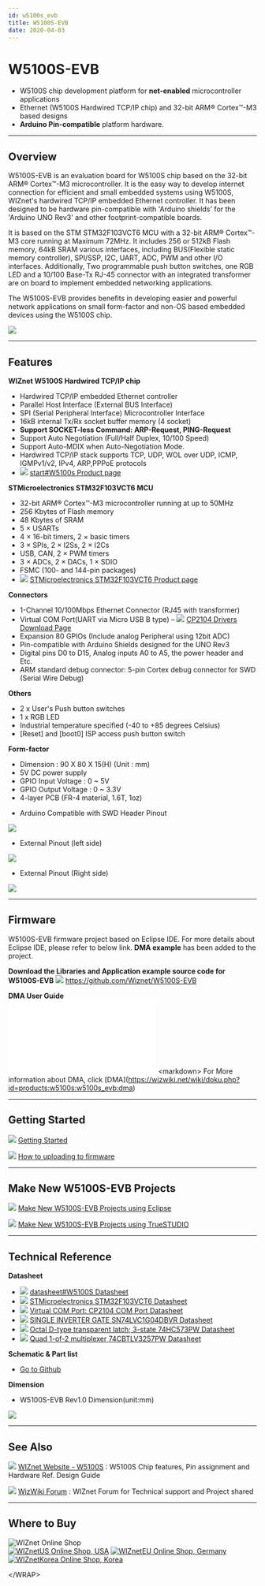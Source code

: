 ```yaml
---
id: w5100s_evb
title: W5100S-EVB
date: 2020-04-03
---
```


# W5100S-EVB

  - W5100S chip development platform for **net-enabled** microcontroller
    applications
  - Ethernet (W5100S Hardwired TCP/IP chip) and 32-bit ARM® Cortex™-M3
    based designs
  - **Arduino Pin-compatible** platform hardware.

-----


## Overview

W5100S-EVB is an evaluation board for W5100S chip based on the 32-bit
ARM® Cortex™-M3 microcontroller. It is the easy way to develop internet
connection for efficient and small embedded systems using W5100S,
WIZnet's hardwired TCP/IP embedded Ethernet controller. It has been
designed to be hardware pin-compatible with 'Arduino shields' for the
'Arduino UNO Rev3' and other footprint-compatible boards.

It is based on the STM STM32F103VCT6 MCU with a 32-bit ARM® Cortex™-M3
core running at Maximum 72MHz. It includes 256 or 512kB Flash memory,
64kB SRAM various interfaces, including BUS(Flexible static memory
controller), SPI/SSP, I2C, UART, ADC, PWM and other I/O interfaces.
Additionally, Two programmable push button switches, one RGB LED and a
10/100 Base-Tx RJ-45 connector with an integrated transformer are on
board to implement embedded networking applications.

The W5100S-EVB provides benefits in developing easier and powerful
network applications on small form-factor and non-OS based embedded
devices using the W5100S chip.

![](/document_framework/img/products/w5100s/w5100s_evb/w5100s-evb_partdescription.png)

-----


## Features

**WIZnet W5100S Hardwired TCP/IP chip**

  - Hardwired TCP/IP embedded Ethernet controller
  - Parallel Host Interface (External BUS Interface)
  - SPI (Serial Peripheral Interface) Microcontroller Interface
  - 16kB internal Tx/Rx socket buffer memory (4 socket)
  - **Support SOCKET-less Command: ARP-Request, PING-Request**
  - Support Auto Negotiation (Full/Half Duplex, 10/100 Speed)
  - Support Auto-MDIX when Auto-Negotiation Mode.
  - Hardwired TCP/IP stack supports TCP, UDP, WOL over UDP, ICMP,
    IGMPv1/v2, IPv4, ARP,PPPoE protocols
  - ![](/products/w5500/w5500_evb/icons/link.png) [start\#W5100s Product
    page](/products/w5100s/start#W5100s%20Product%20page)

**STMicroelectronics STM32F103VCT6 MCU**

  - 32-bit ARM® Cortex™-M3 microcontroller running at up to 50MHz
  - 256 Kbytes of Flash memory
  - 48 Kbytes of SRAM
  - 5 × USARTs
  - 4 × 16-bit timers, 2 × basic timers
  - 3 × SPIs, 2 × I2Ss, 2 × I2Cs
  - USB, CAN, 2 × PWM timers
  - 3 × ADCs, 2 × DACs, 1 × SDIO
  - FSMC (100- and 144-pin packages)
  - ![](/products/w5500/w5500_evb/icons/link.png) [STMicroelectronics
    STM32F103VCT6 Product
    page](http://www.st.com/en/microcontrollers/stm32f103vc.html)

**Connectors**

  - 1-Channel 10/100Mbps Ethernet Connector (RJ45 with transformer)
  - Virtual COM Port(UART via Micro USB B type) –
    ![](/products/w5500/w5500_evb/icons/link.png) [CP2104 Drivers
    Download
    Page](https://www.silabs.com/products/interface/usb-bridges/classic-usb-bridges/device.cp2104)
  - Expansion 80 GPIOs (Include analog Peripheral using 12bit ADC)
  - Pin-compatible with Arduino Shields designed for the UNO Rev3
  - Digital pins D0 to D15, Analog inputs A0 to A5, the power header and
    Etc.
  - ARM standard debug connector: 5-pin Cortex debug connector for SWD
    (Serial Wire Debug)

**Others**

  - 2 x User's Push button switches
  - 1 x RGB LED
  - Industrial temperature specified (-40 to +85 degrees Celsius)
  - \[Reset\] and \[boot0\] ISP access push button switch

**Form-factor**

  - Dimension : 90 X 80 X 15(H) (Unit : mm)
  - 5V DC power supply
  - GPIO Input Voltage : 0 \~ 5V
  - GPIO Output Voltage : 0 \~ 3.3V
  - 4-layer PCB (FR-4 material, 1.6T, 1oz)

<!-- end list -->

  - Arduino Compatible with SWD Header Pinout

![](/document_framework/img/products/w5100s/w5100s_evb/arduino_swd_pinout.png)

  - External Pinout (left side)

![](/document_framework/img/products/w5100s/w5100s_evb/expansion_pinout_left_v3.png)

  - External Pinout (Right side)

![](/document_framework/img/products/w5100s/w5100s_evb/expansion_pinout_right_v3.png)

-----

## Firmware


W5100S-EVB firmware project based on Eclipse IDE. For more details about
Eclipse IDE, please refer to below link. **DMA example** has been added
to the project.

**Download the Libraries and
Application example source code for W5100S-EVB** 
![](/products/w5500/w5500_evb/icons/github.png)
<https://github.com/Wiznet/W5100S-EVB> 

 **DMA User Guide**  
![W5100S DMA V1.0.0
Korean.pdf](/document_framework/img/products/w5100s/w5100s_evb/w5100s_an_dma_v100k.pdf)
\<markdown\> For More information about DMA, click
\[DMA\](<https://wizwiki.net/wiki/doku.php?id=products:w5100s:w5100s_evb:dma>)


-----

## Getting Started


![](/products/w5500/w5500_evb/icons/link.png) [Getting
Started](/products/w5100s/w5100s_evb/getting_started)

![](/products/w5500/w5500_evb/icons/link.png) [How to uploading to
firmware](/products/w5100s/w5100s_evb/getting_started#how_to_uploading_to_firmware)

-----

## Make New W5100S-EVB Projects


![](/products/w5500/w5500_evb/icons/link.png) [Make New W5100S-EVB
Projects using
Eclipse](/products/w5100s/w5100s_evb/make_a_new_projects_eclipse)

![](/products/w5500/w5500_evb/icons/link.png) [Make New W5100S-EVB
Projects using
TrueSTUDIO](/products/w5100s/w5100s_evb/make_a_new_projects_truestudio)

-----

## Technical Reference


**Datasheet**

  - ![](/products/w5500/w5500_evb/icons/link.png) [datasheet\#W5100S
    Datasheet](/products/w5100S/datasheet#W5100S%20Datasheet)
  - ![](/products/w5500/w5500_evb/icons/download.png)
    [STMicroelectronics STM32F103VCT6
    Datasheet](http://www.st.com/en/microcontrollers/stm32f103vc.html)
  - ![](/products/w5500/w5500_evb/icons/download.png) [Virtual COM Port:
    CP2104 COM Port
    Datasheet](https://www.silabs.com/products/interface/usb-bridges/classic-usb-bridges/device.cp2104)
  - ![](/products/w5500/w5500_evb/icons/download.png) [SINGLE INVERTER
    GATE SN74LVC1G04DBVR
    Datasheet](http://www.ti.com/lit/ds/symlink/sn74lvc1g04.pdf)
  - ![](/products/w5500/w5500_evb/icons/download.png) [Octal D-type
    transparent latch; 3-state 74HC573PW
    Datasheet](https://assets.nexperia.com/documents/data-sheet/74HC_HCT573.pdf)
  - ![](/products/w5500/w5500_evb/icons/download.png) [Quad 1-of-2
    multiplexer 74CBTLV3257PW
    Datasheet](https://www.nxp.com/docs/en/data-sheet/74CBTLV3257.pdf)

**Schematic & Part list**

  - [Go to
    Github](https://github.com/Wiznet/Hardware-Files-of-WIZnet/tree/master/02_iEthernet/W5100S)

**Dimension**

  - W5100S-EVB Rev1.0 Dimension(unit:mm)

![](/document_framework/img/products/w5100s/w5100s_evb/w5100s-evb_dimension.png)

-----


## See Also

![](/products/w5500/w5500_evb/icons/link.png) [WIZnet Website -
W5100S](https://www.wiznet.io/product-item/w5100s) : W5100S Chip
features, Pin assignment and Hardware Ref. Design Guide

![](/products/w5500/w5500_evb/icons/link.png) [WizWiki
Forum](https://forum.wiznet.io) : WIZnet Forum for Technical support and
Project shared

-----

## Where to Buy

![WIZnet Online Shop](/products/w5500/buynow.png)  
[![WIZnetUS Online Shop,
USA](/products/w5500/w5500_evb/icons/dollar.png)](http://www.shopwiznet.com/)
[![WIZnetEU Online Shop,
Germany](/products/w5500/w5500_evb/icons/european-euro.png)](http://shop.wiznet.eu/)
[![WIZnetKorea Online Shop,
Korea](/products/w5500/w5500_evb/icons/won.png)](http://shop.wiznet.co.kr/)

\</WRAP\>
